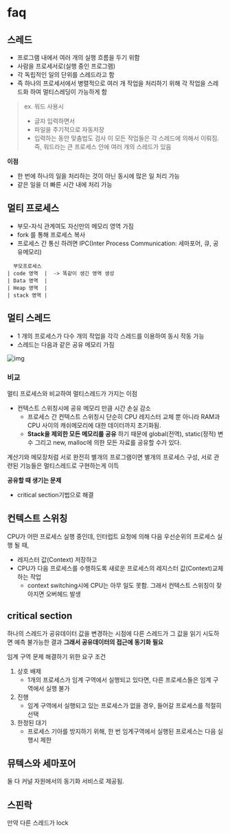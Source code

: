 # faq

## 스레드

- 프로그램 내에서 여러 개의 실행 흐름을 두기 위함
- 사람을 프로세서로(실행 중인 프로그램)
- 각 독립적인 일의 단위를 스레드라고 함
- 즉 하나의 프로세서에서 병렬적으로 여러 개 작업을 처리하기 위해 각 작업을 스레드화 하여 멀티스레딩이 가능하게 함

> ex. 워드 사용시
>
> - 글자 입력하면서
> - 파일을 주기적으로 자동저장
> - 입력하는 동안 맞춤법도 검사
>   이 모든 작업들은 각 스레드에 의해서 이뤄짐. 즉, 워드라는 큰 프로세스 안에 여러 개의 스레드가 있음

**이점**

- 한 번에 하나의 일을 처리하는 것이 아닌 동시에 많은 일 처리 가능
- 같은 일을 더 빠른 시간 내에 처리 가능

## 멀티 프로세스

- 부모-자식 관계여도 자신만의 메모리 영역 가짐
- fork 를 통해 프로세스 복사
- 프로세스 간 통신 하려면 IPC(Inter Process Communication: 세마포어, 큐, 공유메모리)

```
  부모프로세스
| code 영역  |  -> 똑같이 생긴 영역 생성
| Data 영역  |
| Heap 영역  |
| stack 영역 |
```

## 멀티 스레드

- 1 개의 프로세스가 다수 개의 작업을 각각 스레드를 이용하여 동시 작동 가능
- 스레드는 다음과 같은 공유 메모리 가짐

![img](https://t1.daumcdn.net/cfile/tistory/217D00505822F78905)

### 비교

멀티 프로세스와 비교하여 멀티스레드가 가지는 이점
- 컨텍스트 스위칭시에 공유 메모리 만큼 시간 손실 감소
    - 프로세스 간 컨텍스트 스위칭시 단순히 CPU 레지스터 교체 뿐 아니라 RAM과 CPU 사이의 캐쉬메모리에 대한 데이터까지 초기화됨.
    - __Stack을 제외한 모든 메모리를 공유__ 하기 때문에 global(전역), static(정적) 변수 그리고 new, malloc에 의한 모든 자료를 공유할 수가 있다.

계산기와 메모장처럼 서로 완전히 별개의 프로그램이면 별개의 프로세스 구성,
서로 관련된 기능들은 멀티스레드로 구현하는게 이득

__공유할 때 생기는 문제__
- critical section기법으로 해결

## 컨텍스트 스위칭

CPU가 어떤 프로세스 실행 중인데, 인터럽트 요청에 의해 다음 우선순위의 프로세스 실행 될 때,
- 레지스터 값(Context) 저장하고
- CPU가 다음 프로세스를 수행하도록 새로운 프로세스의 레지스터 값(Context)교체하는 작업
    - context switching시에 CPU는 아무 일도 못함. 그래서 컨텍스트 스위칭이 잦아지면 오버헤드 발생

## critical section

하나의 스레드가 공유데이터 값을 변경하는 시점에 다른 스레드가 그 값을 읽기 시도하면 예측 불가능한 결과
__그래서 공유데이터의 접근에 동기화 필요__

임계 구역 문제 해결하기 위한 요구 조건

1. 상호 배제
    - 1개의 프로세스가 임계 구역에서 실행되고 있다면, 다른 프로세스들은 임계 구역에서 실행 불가
2. 진행
    - 임계 구역에서 실행되고 있는 프로세스가 없을 경우, 들어갈 프로세스를 적절히 선택
3. 한정된 대기
    - 프로세스 기아를 방지하기 위해, 한 번 임계구역에서 실행된 프로세스는 다음 실행시 제한

## 뮤텍스와 세마포어

둘 다 커널 자원에서의 동기화 서비스로 제공됨.



## 스핀락

만약 다른 스레드가 lock
